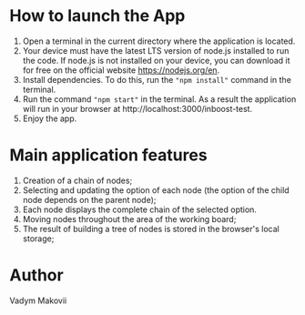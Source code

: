 # How to launch the App

1. Open a terminal in the current directory where the application is located.
2. Your device must have the latest LTS version of node.js installed to run the
   code. If node.js is not installed on your device, you can download it for
   free on the official website https://nodejs.org/en.
3. Install dependencies. To do this, run the `"npm install"` command in the
   terminal.
4. Run the command `"npm start"` in the terminal. As a result the application
   will run in your browser at http://localhost:3000/inboost-test.
5. Enjoy the app.

# Main application features

1. Creation of a chain of nodes;
2. Selecting and updating the option of each node (the option of the child node
   depends on the parent node);
3. Each node displays the complete chain of the selected option.
4. Moving nodes throughout the area of ​​the working board;
5. The result of building a tree of nodes is stored in the browser's local
   storage;

# Author

Vadym Makovii
